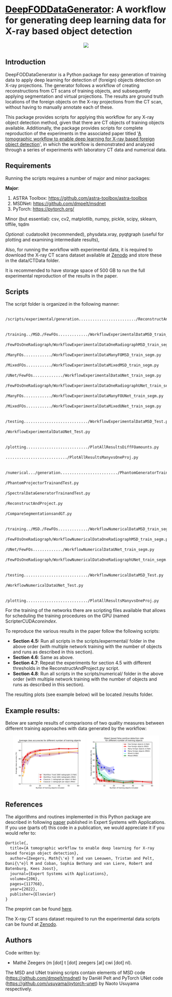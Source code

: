 # <a href="https://www.sciencedirect.com/science/article/pii/S0957417422010429" style="color: black;">DeepFODDataGenerator</a>: A workflow for generating deep learning data for X-ray based object detection

   <p align="center">
   <img src="./images/Workflowv3Applied_simplified.svg">
    </p>
    
## Introduction

DeepFODDataGenerator is a Python package for easy generation of training data to apply deep learning for detection of (foreign) objects detection on X-ray projections. The generator follows a workflow of creating reconstructions from CT scans of training objects, and subsequently applying segmentation and virtual projections. The results are ground truth locations of the foreign objects on the X-ray projections from the CT scan, without having to manually annotate each of these.  

This package provides scripts for applying this workflow for any X-ray object detection method, given that there are CT objects of training objects available. Additionally, the package provides scripts for complete reproduction of the experiments in the associated paper titled '[A tomographic workflow to enable deep learning for X-ray based foreign object detection](https://www.sciencedirect.com/science/article/pii/S0957417422010429)', in which the workflow is demonstrated and analyzed through a series of experiments with laboratory CT data and numerical data.  


## Requirements

Running the scripts requires a number of major and minor packages:

**Major**:
1. ASTRA Toolbox:
https://github.com/astra-toolbox/astra-toolbox
2. MSDNet:
https://github.com/dmpelt/msdnet
3. PyTorch:
https://pytorch.org/

Minor (but essential):
csv, cv2, matplotlib, numpy, pickle, scipy, sklearn, tiffile, tqdm

*Optional*:
cudatoolkit (recommended), physdata.xray, pyqtgraph (useful for plotting and examining intermediate results),

Also, for running the workflow with experimental data, it is required to download the X-ray CT scans dataset available at [Zenodo](https://zenodo.org/record/5866228) and store these in the data/CTData folder.

It is recommended to have storage space of 500 GB to run the full experimental reproduction of the results in the paper. 

## Scripts

The script folder is organized in the following manner:

        /scripts/experimental/generation........................./ReconstructAndProject.py

                             /training../MSD./FewFOs............./WorkflowExperimentalDataMSD_train_segm.py
                                             /FewFOsOneRadiograph/WorkflowExperimentalDataOneRadiographMSD_train_segm.py
                                             /ManyFOs............/WorkflowExperimentalDataManyFOMSD_train_segm.py
                                             /MixedFOs.........../WorkflowExperimentalDataMixedMSD_train_segm.py
                                        /UNet/FewFOs............./WorkflowExperimentalDataUNet_train_segm.py
                                             /FewFOsOneRadiograph/WorkflowExperimentalDataOneRadiographUNet_train_segm.py
                                             /ManyFOs............/WorkflowExperimentalDataManyFOUNet_train_segm.py
                                             /MixedFOs.........../WorkflowExperimentalDataMixedUNet_train_segm.py
                                            
                             /testing............................/WorkflowExperimentalDataMSD_Test.py
                                                                 /WorkflowExperimentalDataUNet_Test.py
                                                                
                             /plotting.........................../PlotAllResultsDiffFOamounts.py
                                      .........................../PlotAllResultsManyvsOneProj.py

                /numerical.../generation........................./PhantomGeneratorTrainandTest.py
                                                                 /PhantomProjectorTrainandTest.py
                                                                 /SpectralDataGeneratorTrainandTest.py
                                                                 /ReconstructAndProject.py
                                                                 /CompareSegmentationsandGT.py
               
                             /training../MSD./FewFOs............./WorkflowNumericalDataMSD_train_segm.py
                                             /FewFOsOneRadiograph/WorkflowNumericalDataOneRadiographMSD_train_segm.py
                                        /UNet/FewFOs............./WorkflowNumericalDataUNet_train_segm.py
                                             /FewFOsOneRadiograph/WorkflowNumericalDataOneRadiographUNet_train_segm.py
                                            
                             /testing............................/WorkflowNumericalDataMSD_Test.py
                                                                 /WorkflowNumericalDataUNet_Test.py
                                                                
                             /plotting.........................../PlotAllResultsManyvsOneProj.py
       

For the training of the networks there are scripting files available that allows for scheduling the training procedures on the GPU (named ScripterCUDA*coreindex*.

To reproduce the various results in the paper follow the following scripts:
- **Section 4.5:** Run all scripts in the scripts/expermental/ folder in the above order (with multiple network training with the number of objects and runs as described in this section).
- **Section 4.6**: Same as above.
- **Section 4.7**: Repeat the experiments for section 4.5 with different thresholds in the ReconstructAndProject.py script.
- **Section 4.8**: Run all scripts in the scripts/numerical/ folder in the above order (with multiple network training with the number of objects and runs as described in this section).

The resulting plots (see example below) will be located /results folder.

## Example results:

Below are sample results of comparisons of two quality measures between different training approaches with data generated by the workflow:
   <p align="center">
   <img src="./images/Results_MSDUNET_5Avgs_AvgClassAcc_shaded.png" style="width: 45%">
   <img src="./images/Results_MSDUNET_5Avgs_FPrate_shaded.png" style="width: 45%">
   </p>
   

## References

The algorithms and routines implemented in this Python package are described in following [paper](https://www.sciencedirect.com/science/article/pii/S0957417422010429) published in Expert Systems with Applications. If you use (parts of) this code in a publication, we would appreciate it if you would refer to:

```
@article{,
  title={A tomographic workflow to enable deep learning for X-ray based foreign object detection},
  author={Zeegers, Math{\'e} T and van Leeuwen, Tristan and Pelt, Dani{\"e}l M and Coban, Sophia Bethany and van Liere, Robert and Batenburg, Kees Joost},
  journal={Expert Systems with Applications},
  volume={206},
  pages={117768},
  year={2022},
  publisher={Elsevier}
}
```
The preprint can be found [here](https://arxiv.org/abs/2201.12184).

The X-ray CT scans dataset required to run the experimental data scripts can be found at [Zenodo](https://zenodo.org/record/5866228).


## Authors

Code written by:
- Mathé Zeegers (m [dot] t [dot] zeegers [at] cwi [dot] nl).

The MSD and UNet training scripts contain elements of MSD code (https://github.com/dmpelt/msdnet) by Daniël Pelt and PyTorch UNet code (https://github.com/usuyama/pytorch-unet) by Naoto Usuyama respectively.
